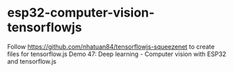 # esp32-computer-vision-tensorflowjs
Follow https://github.com/nhatuan84/tensorflowjs-squeezenet to create files for tensorflow.js
Demo 47: Deep learning - Computer vision with ESP32 and tensorflow.js
